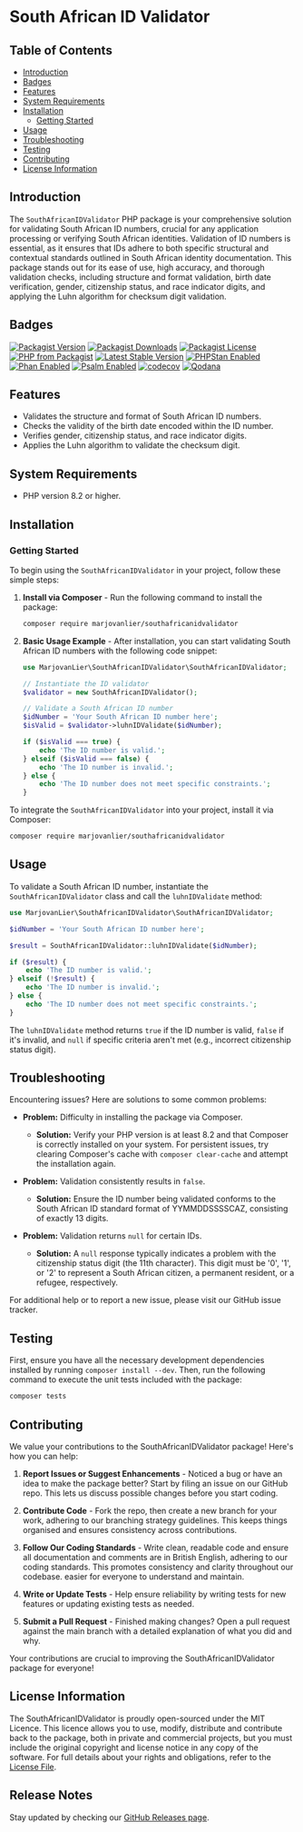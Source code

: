 # South African ID Validator

## Table of Contents

- [Introduction](#introduction)
- [Badges](#badges)
- [Features](#features)
- [System Requirements](#system-requirements)
- [Installation](#installation)
    - [Getting Started](#getting-started)
- [Usage](#usage)
- [Troubleshooting](#troubleshooting)
- [Testing](#testing)
- [Contributing](#contributing)
- [License Information](#license-information)

## Introduction

The `SouthAfricanIDValidator` PHP package is your comprehensive solution for validating South African ID numbers,
crucial for any application processing or verifying South African identities. Validation of ID numbers is essential, as
it ensures that IDs adhere to both specific structural and contextual standards outlined in South African identity
documentation. This package stands out for its ease of use, high accuracy, and thorough validation checks, including
structure and format validation, birth date verification, gender, citizenship status, and race indicator digits, and
applying the Luhn algorithm for checksum digit validation.

## Badges

[![Packagist Version](https://img.shields.io/packagist/v/marjovanlier/southafricanidvalidator)](https://packagist.org/packages/marjovanlier/southafricanidvalidator)
[![Packagist Downloads](https://img.shields.io/packagist/dt/marjovanlier/southafricanidvalidator)](https://packagist.org/packages/marjovanlier/southafricanidvalidator)
[![Packagist License](https://img.shields.io/packagist/l/marjovanlier/southafricanidvalidator)](https://choosealicense.com/licenses/mit/)
[![PHP from Packagist](https://img.shields.io/packagist/php-v/marjovanlier/southafricanidvalidator)](https://packagist.org/packages/marjovanlier/southafricanidvalidator)
[![Latest Stable Version](https://poser.pugx.org/marjovanlier/southafricanidvalidator/v/stable)](https://packagist.org/packages/marjovanlier/southafricanidvalidator)
[![PHPStan Enabled](https://img.shields.io/badge/PHPStan-enabled-brightgreen.svg?style=flat)](https://phpstan.org/)
[![Phan Enabled](https://img.shields.io/badge/Phan-enabled-brightgreen.svg?style=flat)](https://github.com/phan/phan/)
[![Psalm Enabled](https://img.shields.io/badge/Psalm-enabled-brightgreen.svg?style=flat)](https://psalm.dev/)
[![codecov](https://codecov.io/github/MarjovanLier/SouthAfricanIDValidator/graph/badge.svg?token=bwkvkESlLe)](https://codecov.io/github/MarjovanLier/SouthAfricanIDValidator)
[![Qodana](https://github.com/MarjovanLier/SouthAfricanIDValidator/actions/workflows/qodana_code_quality.yml/badge.svg)](https://github.com/MarjovanLier/SouthAfricanIDValidator/actions/workflows/qodana_code_quality.yml)

## Features

- Validates the structure and format of South African ID numbers.
- Checks the validity of the birth date encoded within the ID number.
- Verifies gender, citizenship status, and race indicator digits.
- Applies the Luhn algorithm to validate the checksum digit.

## System Requirements

- PHP version 8.2 or higher.

## Installation

### Getting Started

To begin using the `SouthAfricanIDValidator` in your project, follow these simple steps:

1. **Install via Composer** - Run the following command to install the package:

   ```bash
   composer require marjovanlier/southafricanidvalidator
   ```

2. **Basic Usage Example** - After installation, you can start validating South African ID numbers with the following
   code snippet:

   ```php
   use MarjovanLier\SouthAfricanIDValidator\SouthAfricanIDValidator;

   // Instantiate the ID validator
   $validator = new SouthAfricanIDValidator();

   // Validate a South African ID number
   $idNumber = 'Your South African ID number here';
   $isValid = $validator->luhnIDValidate($idNumber);

   if ($isValid === true) {
       echo 'The ID number is valid.';
   } elseif ($isValid === false) {
       echo 'The ID number is invalid.';
   } else {
       echo 'The ID number does not meet specific constraints.';
   }
   ```

To integrate the `SouthAfricanIDValidator` into your project, install it via Composer:

```bash
composer require marjovanlier/southafricanidvalidator
```

## Usage

To validate a South African ID number, instantiate the `SouthAfricanIDValidator` class and call the `luhnIDValidate`
method:

```php
use MarjovanLier\SouthAfricanIDValidator\SouthAfricanIDValidator;

$idNumber = 'Your South African ID number here';

$result = SouthAfricanIDValidator::luhnIDValidate($idNumber);

if ($result) {
    echo 'The ID number is valid.';
} elseif (!$result) {
    echo 'The ID number is invalid.';
} else {
    echo 'The ID number does not meet specific constraints.';
}
```

The `luhnIDValidate` method returns `true` if the ID number is valid, `false` if it's invalid, and `null` if specific
criteria aren't met (e.g., incorrect citizenship status digit).

## Troubleshooting

Encountering issues? Here are solutions to some common problems:

- **Problem:** Difficulty in installing the package via Composer.
    - **Solution:** Verify your PHP version is at least 8.2 and that Composer is correctly installed on your system. For
      persistent issues, try clearing Composer's cache with `composer clear-cache` and attempt the installation again.

- **Problem:** Validation consistently results in `false`.
    - **Solution:** Ensure the ID number being validated conforms to the South African ID standard format of
      YYMMDDSSSSCAZ, consisting of exactly 13 digits.

- **Problem:** Validation returns `null` for certain IDs.
    - **Solution:** A `null` response typically indicates a problem with the citizenship status digit (the 11th
      character). This digit must be '0', '1', or '2' to represent a South African citizen, a permanent resident, or a
      refugee, respectively.

For additional help or to report a new issue, please visit our GitHub issue tracker.

## Testing

First, ensure you have all the necessary development dependencies installed by running `composer install --dev`.
Then, run the following command to execute the unit tests included with the package:

```bash
composer tests
```

## Contributing

We value your contributions to the SouthAfricanIDValidator package! Here's how you can help:

1. **Report Issues or Suggest Enhancements** - Noticed a bug or have an idea to make the package better? Start by filing
   an issue on our GitHub repo. This lets us discuss possible changes before you start coding.

2. **Contribute Code** - Fork the repo, then create a new branch for your work, adhering to our branching strategy
   guidelines. This keeps things organised and ensures consistency across contributions.

3. **Follow Our Coding Standards** - Write clean, readable code and ensure all documentation and comments are in British English, adhering to our coding standards. This promotes consistency and clarity throughout our codebase.
   easier for everyone to understand and maintain.

4. **Write or Update Tests** - Help ensure reliability by writing tests for new features or updating existing tests as
   needed.

5. **Submit a Pull Request** - Finished making changes? Open a pull request against the main branch with a detailed
   explanation of what you did and why.

Your contributions are crucial to improving the SouthAfricanIDValidator package for everyone!

## License Information

The SouthAfricanIDValidator is proudly open-sourced under the MIT Licence.
This licence allows you to use, modify, distribute and contribute back to the package, both in private and commercial
projects, but you must include the original copyright and license notice in any copy of the software.
For full details about your rights and obligations, refer to the [License File](LICENSE).

## Release Notes

Stay updated by checking our [GitHub Releases page](https://github.com/MarjovanLier/SouthAfricanIDValidator/releases).